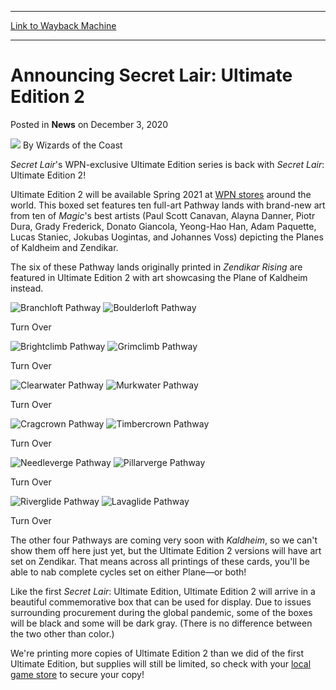 
---
[Link to Wayback Machine](https://web.archive.org/web/20201204001431/https://magic.wizards.com/en/articles/archive/news/announcing-secret-lair-ultimate-edition-2-2020-12-03)

[_metadata_:author]:- "Wizards of the Coast"
[_metadata_:description]:- "Secret Lair's WPN-exclusive Ultimate Edition series is back with Secret Lair: Ultimate Edition 2, available Spring 2021!"
[_metadata_:generator]:- "Drupal 7 (http://drupal.org)"
[_metadata_:node]:- "1521000"
[_metadata_:publish_date]:- "2020-12-03"
[_metadata_:source]:- "div-main-content"
[_metadata_:title]:- "Announcing Secret Lair: Ultimate Edition 2"
[_metadata_:wayback_capture_timestamp]:- "2020-12-04 00:14:31"
[_metadata_:wayback_raw_url]:- "https://web.archive.org/web/20201204001431id_/https://magic.wizards.com/en/articles/archive/news/announcing-secret-lair-ultimate-edition-2-2020-12-03"
[_metadata_:wayback_url]:- "https://magic.wizards.com/en/articles/archive/news/announcing-secret-lair-ultimate-edition-2-2020-12-03"
---


Announcing Secret Lair: Ultimate Edition 2
==========================================



 Posted in **News**
 on December 3, 2020 






![](https://media.magic.wizards.com/styles/auth_small/public/images/person/wizards_authorpic_larger.jpg)
By Wizards of the Coast











*Secret Lair*'s WPN-exclusive Ultimate Edition series is back with *Secret Lair*: Ultimate Edition 2!


Ultimate Edition 2 will be available Spring 2021 at [WPN stores](https://locator.wizards.com/) around the world. This boxed set features ten full-art Pathway lands with brand-new art from ten of *Magic*'s best artists (Paul Scott Canavan, Alayna Danner, Piotr Dura, Grady Frederick, Donato Giancola, Yeong-Hao Han, Adam Paquette, Lucas Staniec, Jokubas Uogintas, and Johannes Voss) depicting the Planes of Kaldheim and Zendikar.


The six of these Pathway lands originally printed in *Zendikar Rising* are featured in Ultimate Edition 2 with art showcasing the Plane of Kaldheim instead.





![Branchloft Pathway](https://media.wizards.com/2020/images/daily/0013a_jc1QI6BYuo.png "Branchloft Pathway")
![Boulderloft Pathway](https://media.wizards.com/2020/images/daily/0013b_hPiRMJUUBh.png "Boulderloft Pathway")

Turn Over



![Brightclimb Pathway](https://media.wizards.com/2020/images/daily/0014a_L7gMn12zDe.png "Brightclimb Pathway")
![Grimclimb Pathway](https://media.wizards.com/2020/images/daily/0014b_gbuAgNugdx.png "Grimclimb Pathway")

Turn Over





![Clearwater Pathway](https://media.wizards.com/2020/images/daily/0015a_kczUAClAiW.png "Clearwater Pathway")
![Murkwater Pathway](https://media.wizards.com/2020/images/daily/0015b_6wRXIwocZi.png "Murkwater Pathway")

Turn Over



![Cragcrown Pathway](https://media.wizards.com/2020/images/daily/0016a_MoRqv3HxSa.png "Cragcrown Pathway")
![Timbercrown Pathway](https://media.wizards.com/2020/images/daily/0016b_EutgPw2fzO.png "Timbercrown Pathway")

Turn Over





![Needleverge Pathway](https://media.wizards.com/2020/images/daily/0019a_2Sc45yU47r.png "Needleverge Pathway")
![Pillarverge Pathway](https://media.wizards.com/2020/images/daily/0019b_BXNB8EwWoZ.png "Pillarverge Pathway")

Turn Over



![Riverglide Pathway](https://media.wizards.com/2020/images/daily/0020a_fZntdp9HG9.png "Riverglide Pathway")
![Lavaglide Pathway](https://media.wizards.com/2020/images/daily/0020b_ClF1rIqX9R.png "Lavaglide Pathway")

Turn Over


The other four Pathways are coming very soon with *Kaldheim*, so we can't show them off here just yet, but the Ultimate Edition 2 versions will have art set on Zendikar. That means across all printings of these cards, you'll be able to nab complete cycles set on either Plane—or both!


Like the first *Secret Lair*: Ultimate Edition, Ultimate Edition 2 will arrive in a beautiful commemorative box that can be used for display. Due to issues surrounding procurement during the global pandemic, some of the boxes will be black and some will be dark gray. (There is no difference between the two other than color.)


We're printing more copies of Ultimate Edition 2 than we did of the first Ultimate Edition, but supplies will still be limited, so check with your [local game store](https://locator.wizards.com/) to secure your copy!







